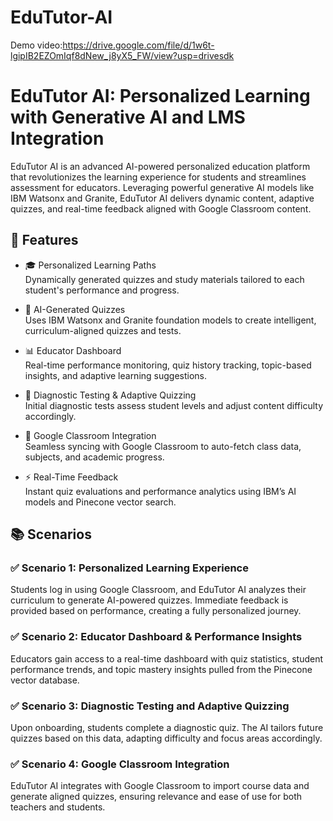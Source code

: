 # EduTutor-AI
Demo video:https://drive.google.com/file/d/1w6t-lgipIB2EZOmIqf8dNew_j8yX5_FW/view?usp=drivesdk

# EduTutor AI: Personalized Learning with Generative AI and LMS Integration

EduTutor AI is an advanced AI-powered personalized education platform that revolutionizes the learning experience for students and streamlines assessment for educators. Leveraging powerful generative AI models like IBM Watsonx and Granite, EduTutor AI delivers dynamic content, adaptive quizzes, and real-time feedback aligned with Google Classroom content.

## 🌟 Features

- 🎓 Personalized Learning Paths  
  Dynamically generated quizzes and study materials tailored to each student's performance and progress.

- 🧠 AI-Generated Quizzes  
  Uses IBM Watsonx and Granite foundation models to create intelligent, curriculum-aligned quizzes and tests.

- 📊 Educator Dashboard  
  Real-time performance monitoring, quiz history tracking, topic-based insights, and adaptive learning suggestions.

- 🧪 Diagnostic Testing & Adaptive Quizzing  
  Initial diagnostic tests assess student levels and adjust content difficulty accordingly.

- 🔗 Google Classroom Integration  
  Seamless syncing with Google Classroom to auto-fetch class data, subjects, and academic progress.

- ⚡ Real-Time Feedback  
  Instant quiz evaluations and performance analytics using IBM’s AI models and Pinecone vector search.

## 📚 Scenarios

### ✅ Scenario 1: Personalized Learning Experience
Students log in using Google Classroom, and EduTutor AI analyzes their curriculum to generate AI-powered quizzes. Immediate feedback is provided based on performance, creating a fully personalized journey.

### ✅ Scenario 2: Educator Dashboard & Performance Insights
Educators gain access to a real-time dashboard with quiz statistics, student performance trends, and topic mastery insights pulled from the Pinecone vector database.

### ✅ Scenario 3: Diagnostic Testing and Adaptive Quizzing
Upon onboarding, students complete a diagnostic quiz. The AI tailors future quizzes based on this data, adapting difficulty and focus areas accordingly.

### ✅ Scenario 4: Google Classroom Integration
EduTutor AI integrates with Google Classroom to import course data and generate aligned quizzes, ensuring relevance and ease of use for both teachers and students.